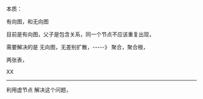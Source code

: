 本质：

有向图，和无向图

目前是有向图，父子是包含关系，同一个节点不应该重复出现，

需要解决的是 无向图，无差别扩散，-----》 聚合，聚合根，

两张表，

XX

------

利用虚节点 解决这个问题，

